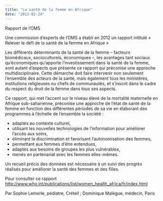 ```yaml
---
title: "La santé de la femme en Afrique"
date: "2013-02-24"
---
```


Rapport de l’OMS 

Une commission d’experts de l’OMS a établi en 2012 un rapport intitulé « Relever le défi de la santé de la femme en Afrique »

Les différents déterminants de la santé de la femme – facteurs biomédicaux, socioculturels, économiques –, les avantages tant sociaux qu’économiques qu’apporte l’investissement dans la santé de la femme, sont autant d’aspects que présente ce rapport qui préconise une approche multidisciplinaire. Cette démarche doit faire intervenir non seulement l’ensemble des acteurs de la santé, mais également tous les ministères, institutions religieuses ou chefs de communautés, et s’inscrit dans le cadre du respect du droit de la femme dans tous ses aspects.

Ce rapport, qui met l’accent sur le niveau élevé de la mortalité maternelle en Afrique sub-saharienne, préconise une approche de l’état de santé de la femme en fonction des différentes périodes de sa vie en élaborant des programmes à l’échelle de l’ensemble la société :

- adaptés au contexte culturel,
- utilisant les nouvelles technologies de l’information pour améliorer l’accès aux soins,
- éliminant la discrimination et favorisant l’autonomisation des femmes,
- permettant aux femmes d’être entendues,
- adaptés aux besoins de groupes les plus vulnérables,
- menés en partenariat avec les femmes elles-mêmes.

Un recueil précis des données est nécessaire à un suivi des progrès réalisés pour améliorer la santé des femmes et des filles.

Pour consulter ce rapport <http://www.who.int/publications/list/women_health_africa/fr/index.html>

Par Sophie Lemerle, pédiatre, Créteil ; Dominique Malègue, médecin, Paris
